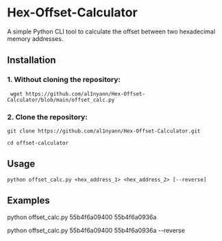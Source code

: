 # Hex-Offset-Calculator

A simple Python CLI tool to calculate the offset between two hexadecimal memory addresses.

## Installation

### 1. **Without cloning the repository:**

     wget https://github.com/al1nyann/Hex-Offset-Calculator/blob/main/offset_calc.py

### 2. **Clone the repository:**

    git clone https://github.com/al1nyann/Hex-Offset-Calculator.git

    cd offset-calculator

## Usage
               
    python offset_calc.py <hex_address_1> <hex_address_2> [--reverse]

## Examples

python offset_calc.py 55b4f6a09400 55b4f6a0936a

python offset_calc.py 55b4f6a09400 55b4f6a0936a --reverse
